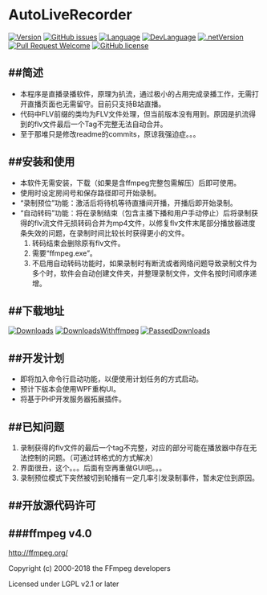 ﻿# AutoLiveRecorder

[![Version](https://img.shields.io/github/release/LeoChen98/AutoLiveRecorder.svg?label=Version)](#)
[![GitHub issues](https://img.shields.io/github/issues/LeoChen98/AutoLiveRecorder.svg)](https://github.com/LeoChen98/AutoLiveRecorder/issues)
[![Language](https://img.shields.io/badge/%E8%AF%AD%E8%A8%80-%E4%B8%AD%E6%96%87-brightgreen.svg)](#)
[![DevLanguage](https://img.shields.io/badge/%E5%BC%80%E5%8F%91%E8%AF%AD%E8%A8%80-C%23-brightgreen.svg)](#)
[![.netVersion](https://img.shields.io/badge/.net-3.5-brightgreen.svg)](#)
[![Pull Request Welcome](https://img.shields.io/badge/Pull%20request-welcome-brightgreen.svg)](#)
[![GitHub license](https://img.shields.io/github/license/LeoChen98/AutoLiveRecorder.svg)](https://github.com/LeoChen98/AutoLiveRecorder/blob/master/LICENSE)

##简述
---
* 本程序是直播录播软件，原理为扒流，通过极小的占用完成录播工作，无需打开直播页面也无需留守。目前只支持B站直播。
* 代码中FLV前缀的类均为FLV文件处理，但当前版本没有用到。原因是扒流得到的flv文件最后一个Tag不完整无法自动合并。
* 至于那堆只是修改readme的commits，原谅我强迫症。。。

##安装和使用
---
* 本软件无需安装，下载（如果是含ffmpeg完整包需解压）后即可使用。
* 使用时设定房间号和保存路径即可开始录制。
* “录制预位”功能：激活后将待机等待直播间开播，开播后即开始录制。
* “自动转码”功能：将在录制结束（包含主播下播和用户手动停止）后将录制获得的flv流文件无损转码合并为mp4文件，以修复flv文件末尾部分播放器进度条失效的问题，在录制时间比较长时获得更小的文件。
    1. 转码结束会删除原有flv文件。
    2. 需要“ffmpeg.exe”。
    3. 不启用自动转码功能时，如果录制时有断流或者网络问题导致录制文件为多个时，软件会自动创建文件夹，并整理录制文件，文件名按时间顺序递增。

##下载地址
---
[![Downloads](https://img.shields.io/badge/%E4%B8%8B%E8%BD%BD%E8%BD%AF%E4%BB%B6@1.0.2.16-35K-brightgreen.svg)](http://update.zhangbudademao.com/112/AutoLiveRecorder.exe)
[![DownloadsWithffmpeg](https://img.shields.io/badge/%E4%B8%8B%E8%BD%BD%E8%BD%AF%E4%BB%B6%EF%BC%88%E5%8C%85%E5%90%ABffmpeg%EF%BC%89@1.0.2.16-19.8M-brightgreen.svg)](http://downloads.zhangbudademao.com/software/112/AutoLiveRecorder_1_0_2_16_full.zip)
[![PassedDownloads](https://img.shields.io/badge/%E8%BF%87%E5%BE%80%E7%89%88%E6%9C%AC-release-blue.svg)](https://github.com/LeoChen98/AutoLiveRecorder/releases)  

##开发计划
---
* 即将加入命令行启动功能，以便使用计划任务的方式启动。
* 预计下版本会使用WPF重构UI。
* 将基于PHP开发服务器拓展插件。

##已知问题
---
1. 录制获得的flv文件的最后一个tag不完整，对应的部分可能在播放器中存在无法控制的问题。（可通过转格式的方式解决）
2. 界面很丑，这个。。。后面有空再重做GUI吧。。。
3. 录制预位模式下突然被切到轮播有一定几率引发录制事件，暂未定位到原因。

##开放源代码许可
---
###ffmpeg v4.0
----------------
<http://ffmpeg.org/>

Copyright (c) 2000-2018 the FFmpeg developers

Licensed under LGPL v2.1 or later
